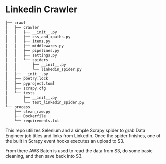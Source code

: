 # Linkedin Crawler
```bash
├── crawl
│   ├── crawler
│   │   ├── __init__.py
│   │   ├── css_and_xpaths.py
│   │   ├── items.py
│   │   ├── middlewares.py
│   │   ├── pipelines.py
│   │   ├── settings.py
│   │   └── spiders
│   │       ├── __init__.py
│   │       └── linkedin_spider.py
│   ├── __init__.py
│   ├── poetry.lock
│   ├── pyproject.toml
│   ├── scrapy.cfg
│   └── tests
│       ├── __init__.py
│       └── test_linkedin_spider.py
└── process
    ├── clean_raw.py
    ├── Dockerfile
    └── requirements.txt
```
This repo utilizes Selenium and a simple Scrapy spider to grab Data Engineer job titles and links from LinkedIn.  Once the spider finishes, one of the built in Scrapy event hooks executes an upload to S3.

From there AWS Batch is used to read the data from S3, do some basic cleaning, and then save back into S3.
